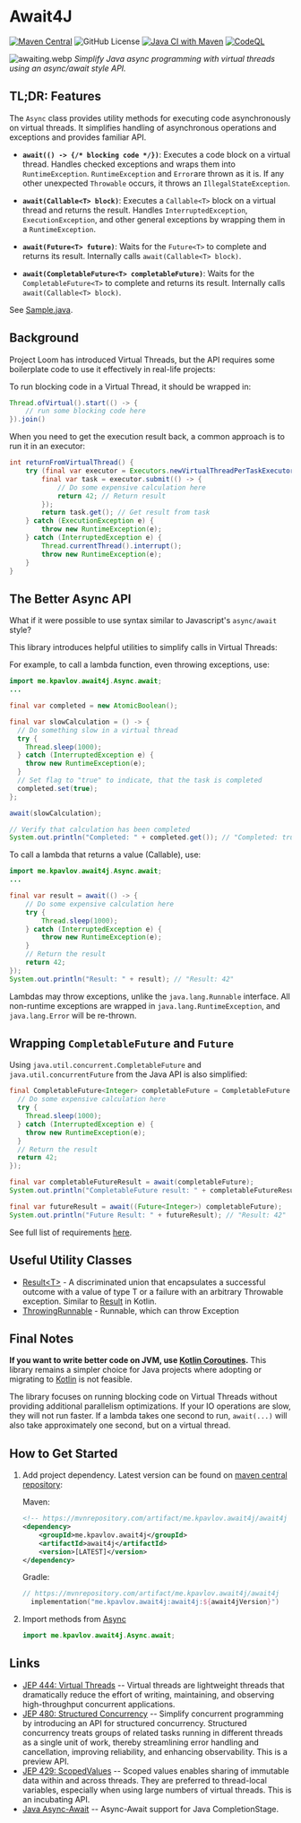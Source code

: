 # Await4J

[![Maven Central](https://img.shields.io/maven-central/v/me.kpavlov.await4j/await4j?labelColor=2a2f35)](https://repo1.maven.org/maven2/me/kpavlov/await4j/await4j/)
![GitHub License](https://img.shields.io/github/license/kpavlov/await4j?labelColor=2a2f35)
[![Java CI with Maven](https://github.com/kpavlov/await4j/actions/workflows/maven.yml/badge.svg)](https://github.com/kpavlov/await4j/actions/workflows/maven.yml)
[![CodeQL](https://github.com/kpavlov/await4j/actions/workflows/github-code-scanning/codeql/badge.svg)](https://github.com/kpavlov/await4j/actions/workflows/github-code-scanning/codeql)

![awaiting.webp](awaiting.webp)
_Simplify Java async programming with virtual threads using an async/await style API._

## TL;DR: Features

The `Async` class provides utility methods for executing code asynchronously on virtual threads. It simplifies handling of asynchronous operations and exceptions and provides familiar API.

- **`await(() -> {/* blocking code */})`**:
  Executes a code block on a virtual thread. Handles checked exceptions and wraps them into `RuntimeException`. `RuntimeException` and `Error`are thrown as it is. If any other unexpected `Throwable` occurs, it throws an `IllegalStateException`.

- **`await(Callable<T> block)`**:
  Executes a `Callable<T>` block on a virtual thread and returns the result. Handles `InterruptedException`, `ExecutionException`, and other general exceptions by wrapping them in a `RuntimeException`.

- **`await(Future<T> future)`**:
  Waits for the `Future<T>` to complete and returns its result. Internally calls `await(Callable<T> block)`.

- **`await(CompletableFuture<T> completableFuture)`**:
  Waits for the `CompletableFuture<T>` to complete and returns its result. Internally calls `await(Callable<T> block)`.

See [Sample.java](src/test/java/me/kpavlov/await4j/Sample.java).

## Background

Project Loom has introduced Virtual Threads, but the API requires some boilerplate code to use it effectively in real-life projects:

To run blocking code in a Virtual Thread, it should be wrapped in:
```java
Thread.ofVirtual().start(() -> {
    // run some blocking code here
}).join()
```

When you need to get the execution result back, a common approach is to run it in an executor:

```java
int returnFromVirtualThread() {
    try (final var executor = Executors.newVirtualThreadPerTaskExecutor()) {
        final var task = executor.submit(() -> {
            // Do some expensive calculation here
            return 42; // Return result
        });
        return task.get(); // Get result from task
    } catch (ExecutionException e) {
        throw new RuntimeException(e);
    } catch (InterruptedException e) {
        Thread.currentThread().interrupt();
        throw new RuntimeException(e);
    }
}
```

## The Better Async API

What if it were possible to use syntax similar to Javascript's `async/await` style?

This library introduces helpful utilities to simplify calls in Virtual Threads:

For example, to call a lambda function, even throwing exceptions, use:

```java
import me.kpavlov.await4j.Async.await;
...

final var completed = new AtomicBoolean();

final var slowCalculation = () -> {
  // Do something slow in a virtual thread
  try {
    Thread.sleep(1000);
  } catch (InterruptedException e) {
    throw new RuntimeException(e);
  }
  // Set flag to "true" to indicate, that the task is completed
  completed.set(true);
};

await(slowCalculation);

// Verify that calculation has been completed
System.out.println("Completed: " + completed.get()); // "Completed: true"
```

To call a lambda that returns a value (Callable), use:

```java
import me.kpavlov.await4j.Async.await;
...

final var result = await(() -> {
    // Do some expensive calculation here
    try {
        Thread.sleep(1000);
    } catch (InterruptedException e) {
        throw new RuntimeException(e);
    }
    // Return the result
    return 42; 
});
System.out.println("Result: " + result); // "Result: 42"
```

Lambdas may throw exceptions, unlike the `java.lang.Runnable` interface. All non-runtime exceptions are wrapped in `java.lang.RuntimeException`, and `java.lang.Error` will be re-thrown.

## Wrapping `CompletableFuture` and `Future`

Using `java.util.concurrent.CompletableFuture` and `java.util.concurrentFuture` from the Java API is also simplified:

```java
final CompletableFuture<Integer> completableFuture = CompletableFuture.supplyAsync(() -> {
  // Do some expensive calculation here
  try {
    Thread.sleep(1000);
  } catch (InterruptedException e) {
    throw new RuntimeException(e);
  }
  // Return the result
  return 42;
});

final var completableFutureResult = await(completableFuture);
System.out.println("CompletableFuture result: " + completableFutureResult); // "Result: 42"

final var futureResult = await((Future<Integer>) completableFuture);
System.out.println("Future Result: " + futureResult); // "Result: 42"
```

See full list of requirements [here](REQUIREMENTS.md).

## Useful Utility Classes

- [Result&lt;T&gt;](src/main/java/me/kpavlov/utils/Result.java) - A discriminated union that encapsulates a successful outcome with a value of type T or a failure with an arbitrary Throwable exception. Similar to [Result](https://kotlinlang.org/api/latest/jvm/stdlib/kotlin/-result/) in Kotlin.
- [ThrowingRunnable](src/main/java/me/kpavlov/utils/ThrowingRunnable.java) - Runnable, which can throw Exception

## Final Notes

**If you want to write better code on JVM, use [Kotlin Coroutines](https://kotlinlang.org/docs/coroutines-overview.html).** This library remains a simpler choice for Java projects where adopting or migrating to [Kotlin](https://kotlinlang.org) is not feasible.

The library focuses on running blocking code on Virtual Threads without providing additional parallelism optimizations. If your IO operations are slow, they will not run faster. If a lambda takes one second to run, `await(...)` will also take approximately one second, but on a virtual thread.

## How to Get Started

1. Add project dependency. Latest version can be found on [maven central repository](https://mvnrepository.com/artifact/me.kpavlov.await4j/await4j):

    Maven:
    ```xml
    <!-- https://mvnrepository.com/artifact/me.kpavlov.await4j/await4j -->
    <dependency>
        <groupId>me.kpavlov.await4j</groupId>
        <artifactId>await4j</artifactId>
        <version>[LATEST]</version>
    </dependency>
    ```

    Gradle:
    ```kotlin
    // https://mvnrepository.com/artifact/me.kpavlov.await4j/await4j
      implementation("me.kpavlov.await4j:await4j:${await4jVersion}")
    ```

2. Import methods from [Async](src/main/java/me/kpavlov/await4j/Async.java)

    ```java
    import me.kpavlov.await4j.Async.await;
    ```

## Links

- [JEP 444: Virtual Threads](https://openjdk.org/jeps/444) -- Virtual threads are lightweight threads that dramatically reduce the effort of writing, maintaining, and observing high-throughput concurrent applications.
- [JEP 480: Structured Concurrency](https://openjdk.org/jeps/480) -- Simplify concurrent programming by introducing an API for structured concurrency. Structured concurrency treats groups of related tasks running in different threads as a single unit of work, thereby streamlining error handling and cancellation, improving reliability, and enhancing observability. This is a preview API.
- [JEP 429: ScopedValues](https://openjdk.org/jeps/429) -- Scoped values enables sharing of immutable data within and across threads. They are preferred to thread-local variables, especially when using large numbers of virtual threads. This is an incubating API.
- [Java Async-Await](https://github.com/AugustNagro/java-async-await) -- Async-Await support for Java CompletionStage.
